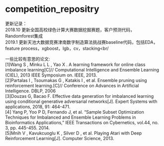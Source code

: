 # competition_repositry

更新记录：<br/>
2018.10 更新全国高校绿色计算大赛数据挖掘赛题，客户预测代码，Randomforest集成<br/>
2019.1 更新天池大数据竞赛津南数字制造算法挑战赛baseline代码，包括EDA，feature process，xgboost，lgb，cv，stacking<br/




一些比较有意思的论文:<br/>
[1]Wang S , Minku L L , Yao X . A learning framework for online class imbalance learning[C]// Computational Intelligence and Ensemble Learning (CIEL), 2013 IEEE Symposium on. IEEE, 2013.<br/>
[2]Partalas I , Tsoumakas G , Katakis I , et al. Ensemble pruning using reinforcement learning.[C]// Conference on Advances in Artificial Intelligence. DBLP, 2006<br/>
[3]Douzas G, Bacao F. Effective data generation for imbalanced learning using conditional generative adversarial networks[J]. Expert Systems with applications, 2018, 91: 464-471.<br/>
[4] Yang P, Yoo P D, Fernando J, et al. “Sample Subset Optimization Techniques for Imbalanced and Ensemble Learning Problems in
Bioinformatics Applications,” IEEE Transactions on Cybernetics, vol.44, no. 3, pp. 445-455. 2014.<br/>
[5]Mnih V , Kavukcuoglu K , Silver D , et al. Playing Atari with Deep Reinforcement Learning[J]. Computer Science, 2013.<br/>



